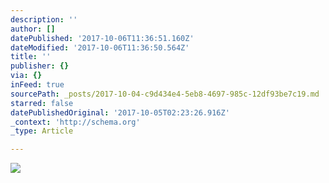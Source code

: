 ```yaml
---
description: ''
author: []
datePublished: '2017-10-06T11:36:51.160Z'
dateModified: '2017-10-06T11:36:50.564Z'
title: ''
publisher: {}
via: {}
inFeed: true
sourcePath: _posts/2017-10-04-c9d434e4-5eb8-4697-985c-12df93be7c19.md
starred: false
datePublishedOriginal: '2017-10-05T02:23:26.916Z'
_context: 'http://schema.org'
_type: Article

---
```

![](https://the-grid-user-content.s3-us-west-2.amazonaws.com/e93423f4-eaf9-4c9c-a6d3-4980555806c5.jpg)